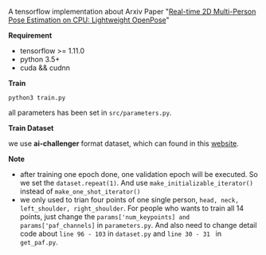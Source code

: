A tensorflow implementation about Arxiv Paper "[Real-time 2D Multi-Person Pose Estimation on CPU: Lightweight OpenPose](https://arxiv.org/abs/1811.12004)"

**Requirement**
* tensorflow >= 1.11.0
* python 3.5+
* cuda && cudnn

**Train**

``python3 train.py``

all parameters has been set in ``src/parameters.py``.

**Train Dataset**

we use **ai-challenger** format dataset, which can found in this [website](https://challenger.ai/competition/keypoint).

**Note**

* after training one epoch done, one validation epoch will be executed. So we set the `dataset.repeat(1)`. And use `make_initializable_iterator()` instead of `make_one_shot_iterator()`
* we only used to trian four points of one single person, `head, neck, left_shoulder, right_shoulder`. For 
people who wants to train all 14 points, just change the  `params['num_keypoints] and params['paf_channels]` in 
`parameters.py`. And also need to change detail code about `line 96 - 103` in `dataset.py` and `line 30 - 31 ` in `get_paf.py`.

